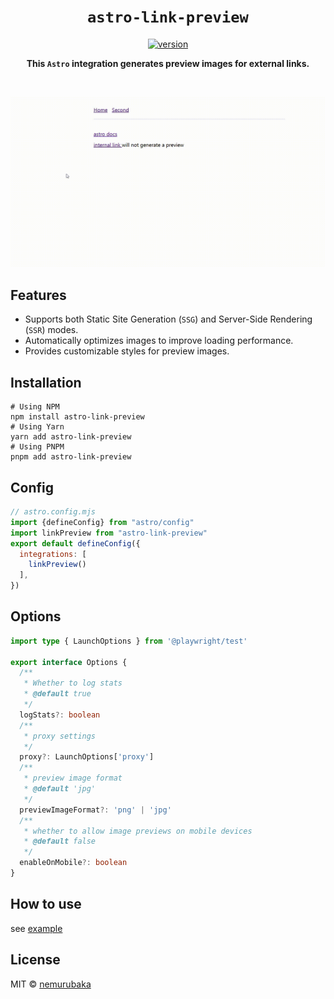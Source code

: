 <h1 align="center">
  <code>astro-link-preview</code>
</h1>

<p align="center">
  <a href="https://npmjs.org/package/astro-link-preview">
    <img src="https://img.shields.io/npm/v/astro-link-preview.svg" alt="version">
  </a>
</p>

<p align="center">
  <strong>
  This <code>Astro</code> integration generates preview images for external links.
  </strong>
</p>

<br>

![demo](../../assets/demo.gif)

## Features

- Supports both Static Site Generation (`SSG`) and Server-Side Rendering (`SSR`) modes. 
- Automatically optimizes images to improve loading performance.
- Provides customizable styles for preview images. 

## Installation

```shell
# Using NPM
npm install astro-link-preview
# Using Yarn
yarn add astro-link-preview
# Using PNPM
pnpm add astro-link-preview
```

## Config

```js
// astro.config.mjs
import {defineConfig} from "astro/config"
import linkPreview from "astro-link-preview"
export default defineConfig({
  integrations: [
    linkPreview()
  ],
})
```


## Options 

```ts
import type { LaunchOptions } from '@playwright/test'

export interface Options {
  /**
   * Whether to log stats
   * @default true
   */
  logStats?: boolean
  /**
   * proxy settings
   */
  proxy?: LaunchOptions['proxy']
  /**
   * preview image format
   * @default 'jpg'
   */
  previewImageFormat?: 'png' | 'jpg'
  /**
   * whether to allow image previews on mobile devices
   * @default false
   */
  enableOnMobile?: boolean
}
```

## How to use

see [example](../playground/)

## License

MIT &copy; [nemurubaka](https://github.com/cijiugechu)
